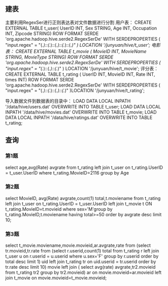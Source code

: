 ## 建表
主要利用RegexSer进行正则表达表对文件数据进行分割
用户表：
CREATE EXTERNAL TABLE t_user(
     UserID INT,
     Sex STRING,
     Age INT,
     Occupation INT,
     Zipcode STRING)
     ROW FORMAT SERDE 'org.apache.hadoop.hive.serde2.RegexSerDe'
    WITH SERDEPROPERTIES (
 "input.regex" = "(.*)::(.*)::(.*)::(.*)::(.*)"
)
LOCATION '/junyuan/hive/t_user';
电影表：
CREATE EXTERNAL TABLE t_movie (
     MovieID INT,
     MovieName STRING,
     MovieType STRING)
     ROW FORMAT SERDE 'org.apache.hadoop.hive.serde2.RegexSerDe'
    WITH SERDEPROPERTIES (
 "input.regex" = "(.*)::(.*)::(.*)"
)
LOCATION '/junyuan/hive/t_movie';
评分表：
CREATE EXTERNAL TABLE t_rating (
     UserID INT,
     MovieID INT,
     Rate INT,
     times INT)
     ROW FORMAT SERDE 'org.apache.hadoop.hive.serde2.RegexSerDe'
    WITH SERDEPROPERTIES (
 "input.regex" = "(.*)::(.*)::(.*)::(.*)"
)LOCATION '/junyuan/hive/t_rating';

导入数据文件到数据表的目录中：
LOAD DATA LOCAL INPATH '/data/hive/users.dat' OVERWRITE INTO TABLE t_user;
LOAD DATA LOCAL INPATH '/data/hive/movies.dat' OVERWRITE INTO TABLE t_movie;
LOAD DATA LOCAL INPATH '/data/hive/ratings.dat' OVERWRITE INTO TABLE t_rating;

## 查询
### 第1题
select age,avg(Rate) avgrate from t_rating 
left join t_user on t_rating.UserID = t_user.UserID
where t_rating.MovieID=2116  group by Age

### 第2题
select MovieID, avg(Rate) avgrate,count(1) total,t.moviename  from t_rating 
left join t_user  on t_rating.UserID = t_user.UserID 
left join t_movie t ON t_rating.MovieID=t.movieid 
where sex='M'group by t_rating.MovieID,t.moviename  having total>=50 order by avgrate desc
 limit 10;

 ### 第3题
 select t_movie.moviename,movie.movieid,ar.avgrate,rate from 
(select tr.movieid,tr.rate from 
(select r.userid,count(1) total from t_rating r left join t_user u on r.userid = u.userid where u.sex='F' group by r.userid order by total desc limit 1)
uid left join t_rating tr on uid.userid = tr.userid order by tr.rate desc limit 10) movie left join (
select avg(rate) avgrate,tr2.movieid from t_rating tr2  group by tr2.movieid) ar on movie.movieid=ar.movieid
left join t_movie on movie.movieid=t_movie.movieid;